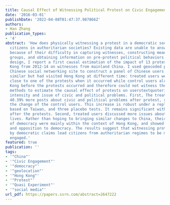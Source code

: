 ```yaml
---
title: Causal Effect of Witnessing Political Protest on Civic Engagement
date: '2016-03-01'
publishDate: '2022-04-08T01:47:37.987866Z'
authors:
- Han Zhang
publication_types:
- '4'
abstract: 'How does physically witnessing a protest in a democratic society affect
  citizens in authoritarian societies? Existing data are unable to answer this question
  because of their difficulty in capturing witnesses, constructing meaningful comparison
  groups, and obtaining information on pre-protest political behaviors. Using a quasi-experiment
  design, I report a first causal estimation of the impact of 13 protests in Hong
  Kong from 2012-14 on witnesses from mainland China. I used geocoded posts from a
  Chinese social networking site to construct a panel of Chinese users who were otherwise
  similar but had visited Hong Kong at different time: treated users were physically
  close to one of the protests when it occurred while control users already left Hong
  Kong before the protests occurred and therefore could not witness them. I used difference-in-differences
  methods to estimate the causal effect of protests on userstextquoteright discussion
  intensity and issue of civic and political problems. First, The treated users published
  40.39% more posts about civic and political problems after protest, relative to
  the change of the control users. This increase is robust under a replication study
  based on Taiwan, and three placebo tests. It remains significant within three months
  after the protests. Second, treated users discussed more issues about their daily
  lives. Rather than hoping to bringing similar changes to China, their discussion
  of democracy were mainly within the context of Hong Kong, and showed both support
  and opposition to democracy. The results suggest that witnessing protests driven
  by democratic claims lead citizens from authoritarian regimes to be more civically
  engaged.'
featured: true
publication: ''
tags:
- '"China"'
- '"Civic Engagement"'
- '"democracy"'
- '"geolocation"'
- '"Hong Kong"'
- '"Protest"'
- '"Quasi Experiment"'
- '"social media"'
url_pdf: https://papers.ssrn.com/abstract=2647222
---
```


